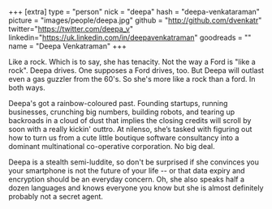 +++
[extra]
type = "person"
nick = "deepa"
hash = "deepa-venkataraman"
picture = "images/people/deepa.jpg"
github = "http://github.com/dvenkatr"
twitter="https://twitter.com/deepa_v"
linkedin="https://uk.linkedin.com/in/deepavenkatraman"
goodreads = ""
name = "Deepa Venkatraman"
+++

<p class="text-black text-base leading-normal  md:text-xl lg:text-xl md:leading-snug font-light pb-4 md:pb-7">
    Like a rock. Which is to say, she has tenacity. Not the way a Ford is "like a rock". Deepa drives. One supposes a Ford drives, too. But Deepa will outlast even a gas guzzler from the 60's. So she's more like a rock than a ford. In both ways.
</p>
<p class="text-black text-base leading-normal  md:text-xl lg:text-xl md:leading-snug font-light pb-4 md:pb-7">
    Deepa's got a rainbow-coloured past. Founding startups, running businesses, crunching big numbers, building robots, and tearing up backroads in a cloud of dust that implies the closing credits will scroll by soon with a really kickin' outtro. At nilenso, she’s tasked with figuring out how to turn us from a cute little boutique software consultancy into a dominant multinational co-operative corporation. No big deal.
</p>
<p class="text-black text-base leading-normal  md:text-xl lg:text-xl md:leading-snug font-light pb-4 md:pb-7">
    Deepa is a stealth semi-luddite, so don't be surprised if she convinces you your smartphone is not the future of your life -- or that data expiry and encryption should be an everyday concern. Oh, she also speaks half a dozen languages and knows everyone you know but she is almost definitely probably not a secret agent.
</p>

